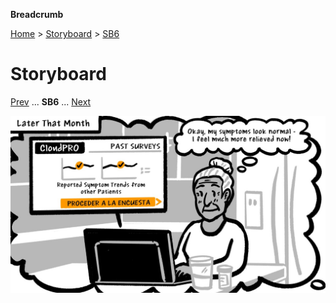 **Breadcrumb**

[Home](../home.md) > [Storyboard](storyboard_1.md) > [SB6](storyboard_6.md)

# Storyboard
[Prev](storyboard_5.md) ... **SB6** ... [Next](storyboard_7.md)

![Patient understanding their recovery journey.](../img/storyboard/storyboard_p6.jpg)